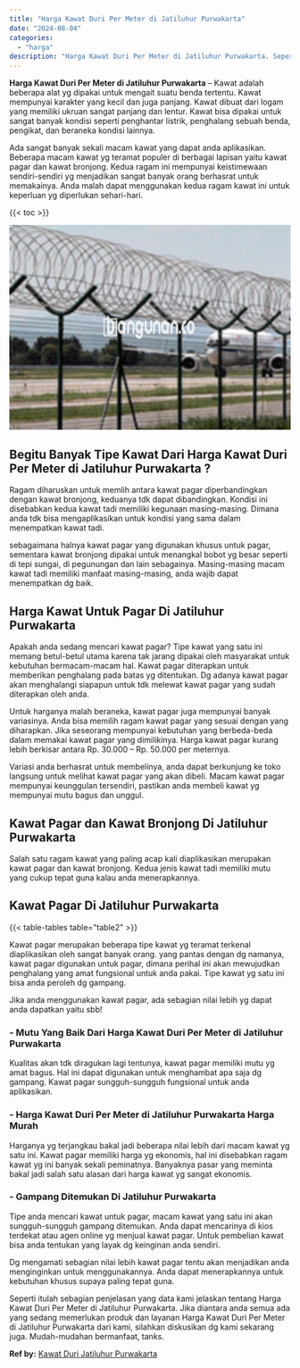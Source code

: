 ```yaml
---
title: "Harga Kawat Duri Per Meter di Jatiluhur Purwakarta"
date: "2024-08-04"
categories: 
  - "harga"
description: "Harga Kawat Duri Per Meter di Jatiluhur Purwakarta. Seperti itulah sebagian penjelasan yang data kami jelaskan tentang Harga Kawat Duri Per Meter di Jatiluhu..."
---
```


**Harga Kawat Duri Per Meter di Jatiluhur Purwakarta** – Kawat adalah beberapa alat yg dipakai untuk mengait suatu benda tertentu. Kawat mempunyai karakter yang kecil dan juga panjang. Kawat dibuat dari logam yang memiliki ukruan sangat panjang dan lentur. Kawat bisa dipakai untuk sangat banyak kondisi seperti penghantar listrik, penghalang sebuah benda, pengikat, dan beraneka kondisi lainnya.

Ada sangat banyak sekali macam kawat yang dapat anda aplikasikan. Beberapa macam kawat yg teramat populer di berbagai lapisan yaitu kawat pagar dan kawat bronjong. Kedua ragam ini mempunyai keistimewaan sendiri-sendiri yg menjadikan sangat banyak orang berhasrat untuk memakainya. Anda malah dapat menggunakan kedua ragam kawat ini untuk keperluan yg diperlukan sehari-hari.

{{< toc >}}

![Harga Kawat Duri Per Meter di Jatiluhur Purwakarta](/images/jual-kawat-murah35.png)

## Begitu Banyak Tipe Kawat Dari Harga Kawat Duri Per Meter di Jatiluhur Purwakarta ?

Ragam diharuskan untuk memlih antara kawat pagar diperbandingkan dengan kawat bronjong, keduanya tdk dapat dibandingkan. Kondisi ini disebabkan kedua kawat tadi memiliki kegunaan masing-masing. Dimana anda tdk bisa mengaplikasikan untuk kondisi yang sama dalam menempatkan kawat tadi.

sebagaimana halnya kawat pagar yang digunakan khusus untuk pagar, sementara kawat bronjong dipakai untuk menangkal bobot yg besar seperti di tepi sungai, di pegunungan dan lain sebagainya. Masing-masing macam kawat tadi memiliki manfaat masing-masing, anda wajib dapat menempatkan dg baik.

## Harga Kawat Untuk Pagar Di Jatiluhur Purwakarta

Apakah anda sedang mencari kawat pagar? Tipe kawat yang satu ini memang betul-betul utama karena tak jarang dipakai oleh masyarakat untuk kebutuhan bermacam-macam hal. Kawat pagar diterapkan untuk memberikan penghalang pada batas yg ditentukan. Dg adanya kawat pagar akan menghalangi siapapun untuk tdk melewat kawat pagar yang sudah diterapkan oleh anda.

Untuk harganya malah beraneka, kawat pagar juga mempunyai banyak variasinya. Anda bisa memilih ragam kawat pagar yang sesuai dengan yang diharapkan. Jika seseorang mempunyai kebutuhan yang berbeda-beda dalam memakai kawat pagar yang dimilikinya. Harga kawat pagar kurang lebih berkisar antara Rp. 30.000 – Rp. 50.000 per meternya.

Variasi anda berhasrat untuk membelinya, anda dapat berkunjung ke toko langsung untuk melihat kawat pagar yang akan dibeli. Macam kawat pagar mempunyai keunggulan tersendiri, pastikan anda membeli kawat yg mempunyai mutu bagus dan unggul.

## Kawat Pagar dan Kawat Bronjong Di Jatiluhur Purwakarta

Salah satu ragam kawat yang paling acap kali diaplikasikan merupakan kawat pagar dan kawat bronjong. Kedua jenis kawat tadi memiliki mutu yang cukup tepat guna kalau anda menerapkannya.

## Kawat Pagar Di Jatiluhur Purwakarta

{{< table-tables table="table2" >}}

Kawat pagar merupakan beberapa tipe kawat yg teramat terkenal diaplikasikan oleh sangat banyak orang. yang pantas dengan dg namanya, kawat pagar digunakan untuk pagar, dimana perihal ini akan mewujudkan penghalang yang amat fungsional untuk anda pakai. Tipe kawat yg satu ini bisa anda peroleh dg gampang.

Jika anda menggunakan kawat pagar, ada sebagian nilai lebih yg dapat anda dapatkan yaitu sbb!

### \- Mutu Yang Baik Dari Harga Kawat Duri Per Meter di Jatiluhur Purwakarta

Kualitas akan tdk diragukan lagi tentunya, kawat pagar memiliki mutu yg amat bagus. Hal ini dapat digunakan untuk menghambat apa saja dg gampang. Kawat pagar sungguh-sungguh fungsional untuk anda aplikasikan.

### \- Harga Kawat Duri Per Meter di Jatiluhur Purwakarta Harga Murah

Harganya yg terjangkau bakal jadi beberapa nilai lebih dari macam kawat yg satu ini. Kawat pagar memiliki harga yg ekonomis, hal ini disebabkan ragam kawat yg ini banyak sekali peminatnya. Banyaknya pasar yang meminta bakal jadi salah satu alasan dari harga kawat yg sangat ekonomis.

### \- Gampang Ditemukan Di Jatiluhur Purwakarta

Tipe anda mencari kawat untuk pagar, macam kawat yang satu ini akan sungguh-sungguh gampang ditemukan. Anda dapat mencarinya di kios terdekat atau agen online yg menjual kawat pagar. Untuk pembelian kawat bisa anda tentukan yang layak dg keinginan anda sendiri.

Dg mengamati sebagian nilai lebih kawat pagar tentu akan menjadikan anda menginginkan untuk menggunakannya. Anda dapat menerapkannya untuk kebutuhan khusus supaya paling tepat guna.

Seperti itulah sebagian penjelasan yang data kami jelaskan tentang Harga Kawat Duri Per Meter di Jatiluhur Purwakarta. Jika diantara anda semua ada yang sedang memerlukan produk dan layanan Harga Kawat Duri Per Meter di Jatiluhur Purwakarta dari kami, silahkan diskusikan dg kami sekarang juga. Mudah-mudahan bermanfaat, tanks.

**Ref by:** [Kawat Duri Jatiluhur Purwakarta](https://id.wikipedia.org/wiki/Kawat)
